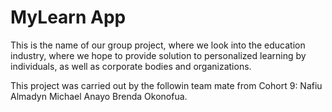 # MyLearn App
This is the name of our group project, where we look into the education industry, where we hope to provide solution to personalized learning by individuals, as well as corporate bodies and organizations.

This project was carried out by the followin team mate from Cohort 9:
Nafiu Almadyn
Michael Anayo
Brenda Okonofua.
